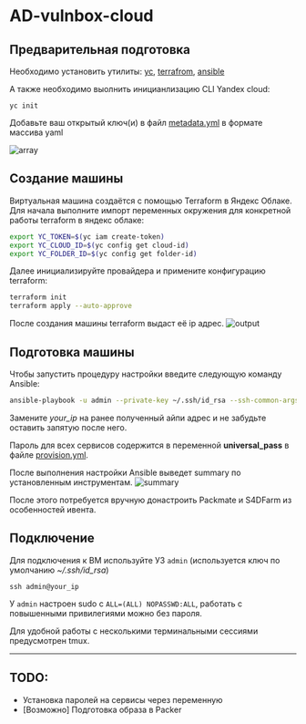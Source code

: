# AD-vulnbox-cloud
## Предварительная подготовка
Необходимо установить утилиты: [yc](https://cloud.yandex.ru/ru/docs/cli/quickstart), [terrafrom](https://developer.hashicorp.com/terraform/install?product_intent=terraform), [ansible](https://docs.ansible.com/ansible/latest/installation_guide/intro_installation.html) 

А также необходимо выолнить иницианлизацию CLI Yandex cloud:
```
yc init
```
Добавьте ваш открытый ключ(и) в файл [metadata.yml](./metadata.yml) в формате массива yaml

![array](./static/array.png)

## Создание машины 
Виртуальная машина создаётся с помощью Terraform в Яндекс Облаке.
Для начала выполните импорт переменных окружения для конкретной работы terraform в яндекс облаке:
```bash
export YC_TOKEN=$(yc iam create-token)
export YC_CLOUD_ID=$(yc config get cloud-id)
export YC_FOLDER_ID=$(yc config get folder-id)
```
Далее инициализируйте провайдера и примените конфигурацию terraform:
```bash
terraform init
terraform apply --auto-approve 
```
После создания машины terraform выдаст её ip адрес.
![output](./static/output.png)

## Подготовка машины
Чтобы запустить процедуру настройки введите следующую команду Ansible: 
```bash
ansible-playbook -u admin --private-key ~/.ssh/id_rsa --ssh-common-args='-o StrictHostKeyChecking=no' provision.yml -i your_ip,
```
Замените *your_ip* на ранее полученный айпи адрес и не забудьте оставить запятую после него.

Пароль для всех сервисов содержится в переменной **universal_pass** в файле [provision.yml](./provision.yml).

После выполнения настройки Ansible выведет summary по установленным инструментам.
![summary](./static/summary.png) 

После этого потребуется вручную донастроить Packmate и S4DFarm из особенностей ивента.

## Подключение 
Для подключения к ВМ используйте УЗ `admin` (используется ключ по умолчанию *~/.ssh/id_rsa*)
```
ssh admin@your_ip
```
У `admin` настроен sudo c `ALL=(ALL) NOPASSWD:ALL`, работать с повышенными привилегиями можно без пароля.

Для удобной работы с несколькими терминальными сессиями предусмотрен tmux.

--- 
## TODO:
- Установка паролей на сервисы через переменную
- [Возможно] Подготовка образа в Packer